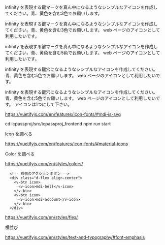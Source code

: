 

infinity を表現する鍵マークを真ん中になるようなシンプルなアイコンを作成してください。青、黄色を含む3色でお願いします。

infinity を表現する鍵マークを真ん中になるようなシンプルなアイコンを作成してください。青、黄色を含む3色でお願いします。 web ページのアイコンとして利用したいです。

infinity を表現する鍵マークを真ん中になるようなシンプルなアイコンを作成してください。青、黄色を含む5色でお願いします。 web ページのアイコンとして利用したいです。

infinity を表現する鍵穴になるようなシンプルなアイコンを作成してください。青、黄色を含む5色でお願いします。 web ページのアイコンとして利用したいです。

infinity を表現する鍵穴になるようなシンプルなアイコンを作成してください。青、黄色を含む5色でお願いします。 web ページのアイコンとして利用したいです。 アイコンは1つにして下さい。


https://vuetifyjs.com/en/features/icon-fonts/#mdi-js-svg


cd icpassproj/src/icpassproj_frontend
npm run start






Icon を調べる

https://vuetifyjs.com/en/features/icon-fonts/#material-icons


Color を調べる

https://vuetifyjs.com/en/styles/colors/




      <!-- 右側のアクションボタン -->
      <div class="d-flex align-center">
        <v-btn icon>
          <v-icon>mdi-bell</v-icon>
        </v-btn>
        <v-btn icon>
          <v-icon>mdi-account</v-icon>
        </v-btn>
      </div>


https://vuetifyjs.com/en/styles/flex/

横並び

https://vuetifyjs.com/en/styles/text-and-typography/#font-emphasis


